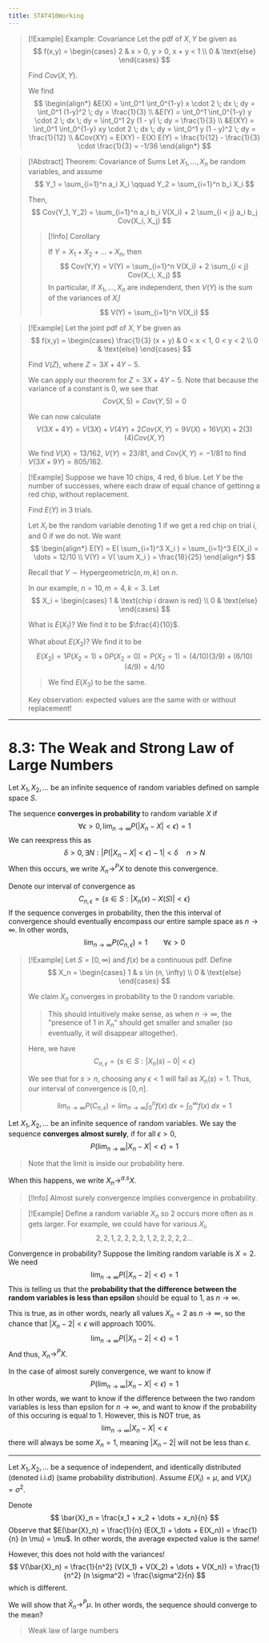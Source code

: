 ```yaml
---
title: STAT410Working
---
```


> [!Example] Example: Covariance
> Let the pdf of $X,Y$ be given as
> $$
> f(x,y) = \begin{cases}
>          2 & x > 0, y > 0, x + y < 1 \\
>          0 & \text{else}
>        \end{cases}
> $$
>
> Find $Cov(X,Y)$.
>
> We find
> $$
> \begin{align*}
>       &E(X) = \int_0^1 \int_0^{1-y} x \cdot 2 \; dx \; dy = \int_0^1 (1-y)^2 \; dy = \frac{1}{3} \\
>       &E(Y) = \int_0^1 \int_0^{1-y} y \cdot 2 \; dx \; dy = \int_0^1 2y (1 - y) \; dy = \frac{1}{3} \\
>       &E(XY) = \int_0^1 \int_0^{1-y} xy \cdot 2 \; dx \; dy = \int_0^1 y (1 - y)^2 \; dy = \frac{1}{12} \\
>       &Cov(XY) = E(XY) - E(X) E(Y) = \frac{1}{12} - \frac{1}{3} \cdot \frac{1}{3} = -1/36
> \end{align*}
> $$

> [!Abstract] Theorem: Covariance of Sums
> Let $X_1, \dots, X_n$ be random variables, and assume
> $$
> Y_1 = \sum_{i=1}^n a_i X_i \qquad Y_2 = \sum_{i=1}^n b_i X_i
> $$
>
> Then,
> $$
> Cov(Y_1, Y_2) = \sum_{i=1}^n a_i b_i V(X_i) + 2 \sum_{i < j} a_i b_j Cov(X_i, X_j)
> $$
>
> > [!Info] Corollary
> > 
> > If $Y = X_1 + X_2 + \dots + X_n$, then
> > $$
> > Cov(Y,Y) = V(Y) = \sum_{i=1}^n V(X_i) + 2 \sum_{i < j} Cov(X_i, X_j)
> > $$
> > In particular, if $X_1, \dots, X_n$ are independent, then $V(Y)$ is the sum of the variances of $X_i$!
> > $$
> > V(Y) = \sum_{i=1}^n V(X_i)
> > $$

> [!Example]
> Let the joint pdf of $X,Y$ be given as
> $$
> f(x,y) = \begin{cases}
>          \frac{1}{3} (x + y) & 0 < x < 1, 0 < y < 2 \\
>          0 & \text{else}
>        \end{cases}
> $$
>
> Find $V(Z)$, where $Z = 3X + 4Y - 5$.
>
> We can apply our theorem for $Z = 3X + 4Y - 5$. Note that because the variance of a constant is 0, we see that
> $$
> Cov(X,5) = Cov(Y,5) = 0
> $$
>
> We can now calculate
> $$
> V(3X + 4Y) = V(3X) + V(4Y) + 2 Cov(X,Y) = 9 V(X) + 16 V(X) + 2(3)(4) Cov(X,Y)
> $$
>
> We find $V(X) = 13/162$, $V(Y) = 23/81$, and $Cov(X,Y) = -1/81$ to find $V(3X + 9Y) = 805 / 162$.

> [!Example]
> Suppose we have 10 chips, 4 red, 6 blue. Let $Y$ be the number of successes, where each draw of equal chance of gettinng a red chip, without replacement.
>
> Find $E(Y)$ in 3 trials.
>
> Let $X_i$ be the random variable denoting 1 if we get a red chip on trial $i$, and 0 if we do not. We want
> $$
> \begin{align*}
> E(Y) = E( \sum_{i=1}^3 X_i ) = \sum_{i=1}^3 E(X_i) = \dots = 12/10 \\
> V(Y) = V( \sum X_i ) = \frac{18}{25}
> \end{align*}
> $$
>
> Recall that $Y \sim \text{Hypergeometric} (n,m,k)$ on $n$.
>
> In our example, $n = 10, m = 4, k = 3$. Let
> $$
> X_i = \begin{cases}
>       1 & \text{chip i drawn is red} \\
>       0 & \text{else}
>     \end{cases}
> $$
>
> What is $E (X_1)$? We find it to be $\frac{4}{10}$.
>
> What about $E (X_2)$? We find it to be
> $$
> E(X_2) = 1 P(X_2 = 1) + 0 P(X_2 = 0) = P (X_2 = 1) = (4/10) (3/9) + (6/10) (4/9) = 4/10
> $$
> > We find $E(X_3)$ to be the same.
>
> Key observation: expected values are the same with or without replacement!

---

# 8.3: The Weak and Strong Law of Large Numbers
Let $X_1, X_2, \dots$ be an infinite sequence of random variables defined on sample space $S$.

The sequence **converges in probability** to random variable $X$ if
$$
\forall \epsilon > 0, \lim_{n\to\infty} P ( |X_n - X| < \epsilon ) = 1
$$
We can reexpress this as
$$
\delta > 0, \exists N : | P( |X_n - X| < \epsilon ) - 1 | < \delta \quad n > N
$$
When this occurs, we write $X_n \to^P X$ to denote this convergence.

Denote our interval of convergence as
$$
C_{n,\epsilon} = \{ s \in S : |X_n(x) - X(S)| < \epsilon \}
$$
If the sequence converges in probability, then the this interval of convergence should eventually encompass our entire sample space as $n \to \infty$. In other words,
$$
\lim_{n\to\infty} P(C_{n,\epsilon}) = 1 \qquad \forall \epsilon > 0
$$


> [!Example]
> Let $S = [0, \infty)$ and $f(x)$ be a continuous pdf. Define
> $$
> X_n =
> \begin{cases}
>         1 & s \in (n, \infty) \\
>         0 & \text{else}
> \end{cases}
> $$
> 
> We claim $X_n$ converges in probability to the 0 random variable.
> > This should intuitively make sense, as when $n \to \infty$, the "presence of 1 in $X_n$" should get smaller and smaller (so eventually, it will disappear altogether).
> 
> Here, we have
> $$
> C_{n,\epsilon} = \{ s \in S : |X_n(s) - 0| < \epsilon \}
> $$
> 
> We see that for $s > n$, choosing any $\epsilon < 1$ will fail as $X_n(s) = 1$. Thus, our interval of convergence is $[0,n]$.
>
> $$
> \lim_{n \to \infty} P( C_{n,\epsilon} ) = \lim_{n \to \infty} \int_0^n f(x) \; dx = \int_0^\infty f(x) \; dx = 1
> $$


Let $X_1, X_2, \dots$ be an infinite sequence of random variables. We say the sequence **converges almost surely**, if for all $\epsilon > 0$,
$$
P( \lim_{n\to\infty} |X_n - X| < \epsilon ) = 1
$$
> Note that the limit is inside our probability here.

When this happens, we write $X_n \to^{a.s} X$.

> [!Info]
> Almost surely convergence implies convergence in probability.


> [!Example]
Define a random variable $X_n$ so 2 occurs more often as n gets larger. For example, we could have for various $X_i$,
$$
2, 2, 1, 2, 2, 2, 2 , 1, 2, 2, 2, 2, 2 \dots
$$

Convergence in probability? Suppose the limiting random variable is $X = 2$. We need
$$
\lim_{n\to\infty} P( |X_n - 2| < \epsilon ) = 1
$$
This is telling us that the **probability that the difference between the random variables is less than epsilon** should be equal to 1, as $n \to \infty$.

This is true, as in other words, nearly all values $X_n = 2$ as $n \to \infty$, so the chance that $|X_n - 2| < \epsilon$ will approach 100%.
$$
\lim_{n\to\infty} P(|X_n - 2| < \epsilon) = 1
$$
And thus, $X_n \to^P X$.

In the case of almost surely convergence, we want to know if
$$
P( \lim_{n\to\infty} |X_n - X| < \epsilon ) = 1
$$
In other words, we want to know if the difference between the two random variables is less than epsilon for $n \to \infty$, and want to know if the probability of this occuring is equal to 1. However, this is NOT true, as
$$
\lim_{n\to\infty} |X_n - X| < \epsilon
$$
there will always be some $X_n = 1$, meaning $|X_n - 2|$ will not be less than $\epsilon$.

---

Let $X_1, X_2, \dots$ be a sequence of independent, and identically distributed (denoted i.i.d) (same probability distribution). Assume $E(X_i)  = \mu$, and $V(X_i) = \sigma^2$.

Denote
$$
\bar{X}_n = \frac{x_1 + x_2 + \dots + x_n}{n}
$$
Observe that $E(\bar{X}_n) = \frac{1}{n} (E(X_1) + \dots + E(X_n)) = \frac{1}{n} (n \mu) = \mu$. In other words, the average expected value is the same!

However, this does not hold with the variances!
$$
V(\bar{X}_n) = \frac{1}{n^2} (V(X_1) + V(X_2) + \dots + V(X_n)) = \frac{1}{n^2} (n \sigma^2) = \frac{\sigma^2}{n}
$$
which is different.

We will show that $\bar{X}_n \to^P \mu$. In other words, the sequence should converge to the mean?
> Weak law of large numbers